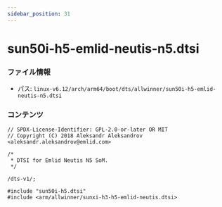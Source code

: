 ```yaml
---
sidebar_position: 31
---
```

# sun50i-h5-emlid-neutis-n5.dtsi

### ファイル情報

- パス: `linux-v6.12/arch/arm64/boot/dts/allwinner/sun50i-h5-emlid-neutis-n5.dtsi`

### コンテンツ

```dtsi
// SPDX-License-Identifier: GPL-2.0-or-later OR MIT
// Copyright (C) 2018 Aleksandr Aleksandrov <aleksandr.aleksandrov@emlid.com>

/*
 * DTSI for Emlid Neutis N5 SoM.
 */

/dts-v1/;

#include "sun50i-h5.dtsi"
#include <arm/allwinner/sunxi-h3-h5-emlid-neutis.dtsi>

```
